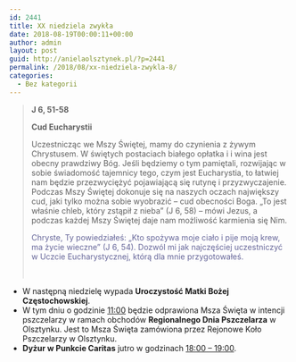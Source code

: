 ```yaml
---
id: 2441
title: XX niedziela zwykła
date: 2018-08-19T00:00:11+00:00
author: admin
layout: post
guid: http://anielaolsztynek.pl/?p=2441
permalink: /2018/08/xx-niedziela-zwykla-8/
categories:
  - Bez kategorii
---
```

> **J 6, 51-58**
> 
> **Cud Eucharystii**
> 
> Uczestnicząc we Mszy Świętej, mamy do czynienia z żywym Chrystusem. W świętych postaciach białego opłatka i i wina jest obecny prawdziwy Bóg. Jeśli będziemy o tym pamiętali, rozwijając w sobie świadomość tajemnicy tego, czym jest Eucharystia, to łatwiej nam będzie przezwyciężyć pojawiającą się rutynę i przyzwyczajenie. Podczas Mszy Świętej dokonuje się na naszych oczach największy cud, jaki tylko można sobie wyobrazić &#8211; cud obecności Boga. &#8222;To jest właśnie chleb, który zstąpił z nieba&#8221; (J 6, 58) &#8211; mówi Jezus, a podczas każdej Mszy Świętej daje nam możliwość karmienia się Nim.
> 
> <span style="color: #666699;">Chryste, Ty powiedziałeś: &#8222;Kto spożywa moje ciało i pije moją krew, ma życie wieczne&#8221; (J 6, 54). Dozwól mi jak najczęściej uczestniczyć w Uczcie Eucharystycznej, którą dla mnie przygotowałeś.</span>
> 
> &nbsp;

  * W następną niedzielę wypada **Uroczystość Matki Bożej Częstochowskiej**.
  * W tym dniu o godzinie <span style="text-decoration: underline;">11:00</span> będzie odprawiona Msza Święta w intencji pszczelarzy w ramach obchodów **Regionalnego Dnia Pszczelarza** w Olsztynku. Jest to Msza Święta zamówiona przez Rejonowe Koło Pszczelarzy w Olsztynku.
  * **Dyżur w Punkcie Caritas** jutro w godzinach <span style="text-decoration: underline;">18:00 &#8211; 19:00</span>.